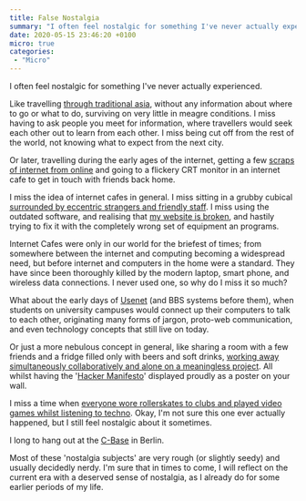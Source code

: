 ```yaml
---
title: False Nostalgia
summary: "I often feel nostalgic for something I've never actually experienced."
date: 2020-05-15 23:46:20 +0100
micro: true
categories:
 - "Micro"
---
```

I often feel nostalgic for something I've never actually experienced.

Like travelling [through traditional asia](https://www.perceptivetravel.com/issues/1218/kelly.html), without any information about where to go or what to do, surviving on very little in meagre conditions. I miss having to ask people you meet for information, where travellers would seek each other out to learn from each other. I miss being cut off from the rest of the world, not knowing what to expect from the next city.

Or later, travelling during the early ages of the internet, getting a few [scraps of internet from online](https://news.ycombinator.com/item?id=18642755) and going to a flickery CRT monitor in an internet cafe to get in touch with friends back home.

I miss the idea of internet cafes in general. I miss sitting in a grubby cubical [surrounded by eccentric strangers and friendly staff](https://www.japantimes.co.jp/community/2019/05/12/voices/memoirs-japanese-internet-cafe/). I miss using the outdated software, and realising that [my website is broken](https://www.kalzumeus.com/2009/10/23/the-ie-css-bug-which-cost-me-a-months-salary/), and hastily trying to fix it with the completely wrong set of equipment an programs.

Internet Cafes were only in our world for the briefest of times; from somewhere between the internet and computing becoming a widespread need, but before internet and computers in the home were a standard. They have since been thoroughly killed by the modern laptop, smart phone, and wireless data connections. I never used one, so why do I miss it so much?

What about the early days of [Usenet](https://en.wikipedia.org/wiki/Usenet) (and BBS systems before them), when students on university campuses would connect up their computers to talk to each other, originating many forms of jargon, proto-web communication, and even technology concepts that still live on today.

Or just a more nebulous concept in general, like sharing a room with a few friends and a fridge filled only with beers and soft drinks, [working away simultaneously collaboratively and alone on a meaningless project](https://www.youtube.com/watch?v=rnNLAg8_YNI). All whilst having the '[Hacker Manifesto](https://en.wikipedia.org/wiki/Hacker_Manifesto)' displayed proudly as a poster on your wall.

I miss a time when [everyone wore rollerskates to clubs and played video games whilst listening to techno](https://youtu.be/ATlszssL-eI?t=7). Okay, I'm not sure this one ever actually happened, but I still feel nostalgic about it sometimes.

I long to hang out at the [C-Base](https://en.wikipedia.org/wiki/C-base) in Berlin.

Most of these 'nostalgia subjects' are very rough (or slightly seedy) and usually decidedly nerdy. I'm sure that in times to come, I will reflect on the current era with a deserved sense of nostalgia, as I already do for some earlier periods of my life.

